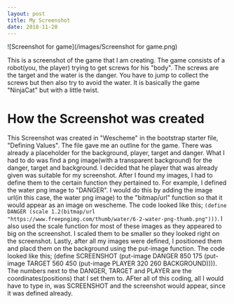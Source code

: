 ```yaml
---
layout: post
title: My Screenshot
date: 2018-11-20
---
```


![Screenshot for game](/images/Screenshot for game.png)

This is a screenshot of the game that I am creating. The game consists of a robot(you, the player) trying to get screws for his "body". The screws are the target and the water is the danger. You have to jump to collect the screws but then also try to avoid the water. It is basically the game "NinjaCat" but with a little twist.

# How the Screenshot was created

This Screenshot was created in "Wescheme" in the bootstrap starter file, "Defining Values". The file gave me an outline for the game. There was already a placeholder for the background, player, target and danger. What I had to do was find a png image(with a transparent background) for the danger, target and background. I decided that he player that was already given was suitable for my screenshot. After I found my images, I had to define them to the certain function they pertained to. For example, I defined the water png image to "DANGER". I would do this by adding the image url(in this case, the water png image) to the "bitmap/url" function so that it would appear as an image on wescheme. The code looked like this; ```(define DANGER (scale 1.2(bitmap/url "https://www.freepngimg.com/thumb/water/6-2-water-png-thumb.png")))```. I also used the scale function for most of these images as they appeared to big on the screenshot. I scaled them to be smaller so they looked right on the screenshot. Lastly, after all my images were defined, I positioned them and placd them on the background using the put-image function. The code looked like this; (define SCREENSHOT (put-image DANGER 850 175 (put-image TARGET 560 450 (put-image PLAYER 320 260 BACKGROUND)))). The numbers next to the DANGER, TARGET and PLAYER are the coordinates(positions) that I set them to.  AFter all of this coding, all I would have to type in, was SCREENSHOT and the screenshot would appear, since it was defined already.



      
      
